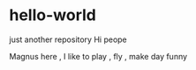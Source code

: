 # hello-world
just another repository
Hi peope 

Magnus here , I like to play , fly , 
make day funny 
